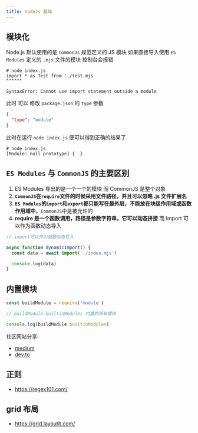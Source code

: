 ```yaml
---
title: nodeJs 基础
---
```


## 模块化

Node.js 默认使用的是 `CommonJs` 规范定义的 JS 模块 如果直接导入使用 `ES Modules` 定义的 `.mjs` 文件的模块 控制台会报错

```shell
# node index.js
import * as Test from './test.mjs
^^^^^^

SyntaxError: Cannot use import statement outside a module
```

此时 可以 修改 `package.json` 的 `type` 参数

```json
{
  "type": "module"
}
```

此时在运行 `node index.js` 便可以得到正确的结果了

```shell
# node index.js
[Module: null prototype] {  }
```

## `ES Modules` 与 `CommonJS` 的主要区别

1. ES Modules 导出的是一个一个的模块 而 CommonJS 是整个对象
2. **`CommonJS`在`require`文件的时候采用文件路径，并且可以忽略 .js 文件扩展名**
3. **`ES Modules`的`import`和`export`都只能写在最外层，不能放在块级作用域或函数作用域中**。`CommonJS`中是被允许的
4. **require 是一个函数调用，路径是参数字符串，它可以动态拼接** 而 Import 可以作为函数动态导入

```js
// import可以作为函数动态导入

async function dynamicImport() {
  const data = await import('./index.mjs')

  console.log(data)
}
```

## 内置模块

```js
const buildModule = require('module')

// buildModule.builtinModules 内置的所有模块

console.log(buildModule.builtinModules)
```

社区网站分享:

- [medium](https://medium.com/)
- [dev.to](https://dev.to/)

## 正则

- https://regex101.com/

## grid 布局

- https://grid.layoutit.com/
